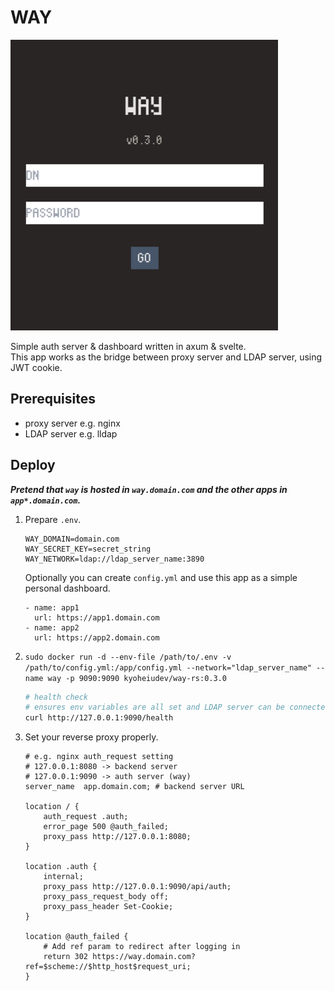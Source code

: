# WAY

![screenshot.png](screenshot.png)

Simple auth server & dashboard written in axum & svelte.\
This app works as the bridge between proxy server and LDAP server, using JWT cookie.

## Prerequisites
- proxy server e.g. nginx
- LDAP server e.g. lldap

## Deploy

***Pretend that `way` is hosted in `way.domain.com` and the other apps in `app*.domain.com`.***

1. Prepare `.env`.
   ```
   WAY_DOMAIN=domain.com
   WAY_SECRET_KEY=secret_string
   WAY_NETWORK=ldap://ldap_server_name:3890
   ```

   Optionally you can create `config.yml` and use this app as a simple
   personal dashboard.

   ```
   - name: app1
     url: https://app1.domain.com
   - name: app2
     url: https://app2.domain.com
   ```

2. `sudo docker run -d --env-file /path/to/.env -v /path/to/config.yml:/app/config.yml --network="ldap_server_name" --name way -p 9090:9090 kyoheiudev/way-rs:0.3.0`

   ```sh
   # health check
   # ensures env variables are all set and LDAP server can be connected
   curl http://127.0.0.1:9090/health
   ```

3. Set your reverse proxy properly.
   ```
   # e.g. nginx auth_request setting
   # 127.0.0.1:8080 -> backend server
   # 127.0.0.1:9090 -> auth server (way)
   server_name  app.domain.com; # backend server URL

   location / {
       auth_request .auth;
       error_page 500 @auth_failed;
       proxy_pass http://127.0.0.1:8080;
   }

   location .auth {
       internal;
       proxy_pass http://127.0.0.1:9090/api/auth;
       proxy_pass_request_body off;
       proxy_pass_header Set-Cookie;
   }

   location @auth_failed {
       # Add ref param to redirect after logging in
       return 302 https://way.domain.com?ref=$scheme://$http_host$request_uri;
   }
   ```
